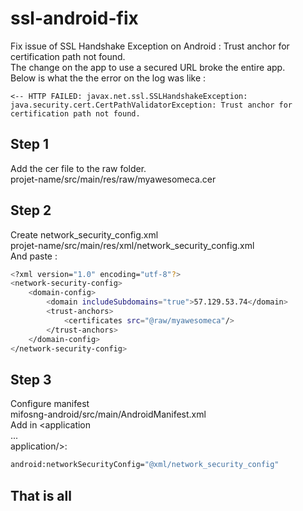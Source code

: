 # ssl-android-fix
Fix issue of SSL Handshake Exception on Android : Trust anchor for certification path not found.<br/>
The change on the app to use a secured URL broke the entire app.<br/>
Below is what the the error on the log was like :
```
<-- HTTP FAILED: javax.net.ssl.SSLHandshakeException: java.security.cert.CertPathValidatorException: Trust anchor for certification path not found.
```
## Step 1
Add the cer file to the raw folder.<br/>
projet-name/src/main/res/raw/myawesomeca.cer

## Step 2
Create network_security_config.xml<br/>
projet-name/src/main/res/xml/network_security_config.xml<br/>
And paste :
```bash
<?xml version="1.0" encoding="utf-8"?>
<network-security-config>
    <domain-config>
        <domain includeSubdomains="true">57.129.53.74</domain>
        <trust-anchors>
            <certificates src="@raw/myawesomeca"/>
        </trust-anchors>
    </domain-config>
</network-security-config>
```

## Step 3
Configure manifest<br/>
mifosng-android/src/main/AndroidManifest.xml<br/>
Add in <application <br/>
          ...<br/>
          application/>:
```bash
android:networkSecurityConfig="@xml/network_security_config"
```

## That is all
